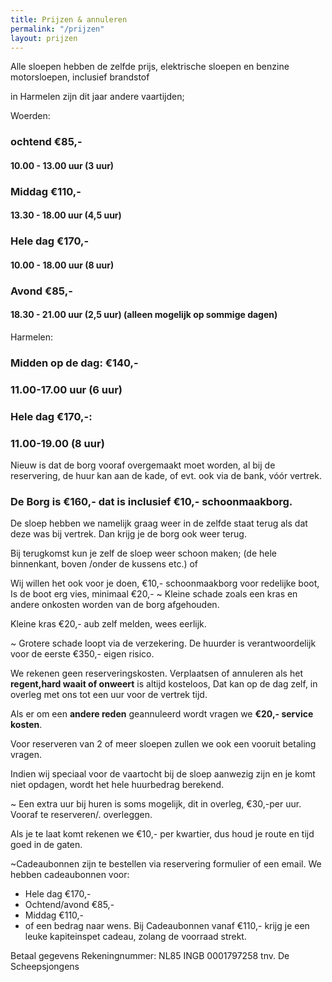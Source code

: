 ```yaml
---
title: Prijzen & annuleren
permalink: "/prijzen"
layout: prijzen
---
```


Alle sloepen hebben de zelfde prijs, elektrische sloepen en benzine motorsloepen, inclusief brandstof

in Harmelen zijn dit jaar andere vaartijden; 

Woerden:

### ochtend €85,-

#### 10.00 - 13.00 uur (3 uur)


### Middag €110,-

#### 13.30 - 18.00 uur (4,5 uur)

### Hele dag €170,-

#### 10.00 - 18.00 uur (8 uur)


### Avond €85,-

#### 18.30 - 21.00 uur (2,5 uur) (alleen mogelijk op sommige dagen)

Harmelen:

### Midden op de dag: €140,-

### 11.00-17.00 uur (6 uur)

### Hele dag  €170,-:

### 11.00-19.00 (8 uur) 


Nieuw is dat de borg vooraf overgemaakt moet worden,  al bij de reservering, de huur kan aan de kade, of evt. ook via de bank, vóór vertrek. 

### De Borg is €160,-  dat is inclusief €10,- schoonmaakborg.

De sloep hebben we namelijk graag weer in de zelfde staat terug als dat deze was bij vertrek. Dan krijg je de borg ook weer terug.

Bij terugkomst kun je zelf de sloep weer schoon maken; (de hele binnenkant, boven /onder de kussens etc.)  of

Wij willen het ook voor je doen, €10,- schoonmaakborg voor redelijke boot,
Is de boot erg vies, minimaal €20,-
~ Kleine schade zoals een kras en andere onkosten worden van de borg afgehouden.

Kleine kras €20,- aub zelf melden, wees eerlijk.

~ Grotere schade loopt via de verzekering.
De huurder is verantwoordelijk voor de eerste €350,- eigen risico.

We rekenen geen reserveringskosten. 
Verplaatsen of annuleren als het **regent,hard waait of onweert** is altijd kosteloos, Dat kan op de dag zelf, in overleg met ons tot een uur voor de vertrek tijd. 


Als er om een **andere reden** geannuleerd wordt vragen we **€20,- service kosten**.

Voor reserveren van 2 of meer sloepen zullen we ook een vooruit betaling vragen.

Indien wij speciaal voor de vaartocht bij de sloep aanwezig zijn en je komt niet opdagen, wordt het hele huurbedrag berekend.


~ Een extra uur bij huren is soms mogelijk, dit in overleg, €30,-per uur. Vooraf te reserveren/. overleggen.

Als je te laat komt rekenen we €10,- per kwartier, dus houd je route en tijd goed in de gaten.



~Cadeaubonnen zijn te bestellen via reservering formulier of een email.
We hebben cadeaubonnen voor:
- Hele dag €170,-
- Ochtend/avond €85,-
- Middag €110,-
- of een bedrag naar wens.
Bij Cadeaubonnen vanaf €110,- krijg je een leuke kapiteinspet cadeau, zolang de voorraad strekt.

Betaal gegevens 
Rekeningnummer:  NL85 INGB 0001797258
tnv. De Scheepsjongens